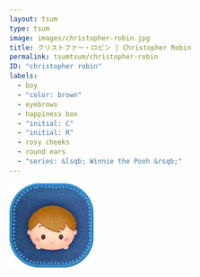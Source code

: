 ```yaml
---
layout: tsum
type: tsum
image: images/christopher-robin.jpg
title: クリストファー・ロビン | Christopher Robin
permalink: tsumtsum/christopher-robin
ID: "christopher robin"
labels:
  - boy
  - "color: brown"
  - eyebrows
  - happiness box
  - "initial: C"
  - "initial: R"
  - rosy cheeks
  - round ears
  - "series: &lsqb; Winnie the Pooh &rsqb;"
---
```

<img class="ui image" src="../images/christopher-robin.jpg">
